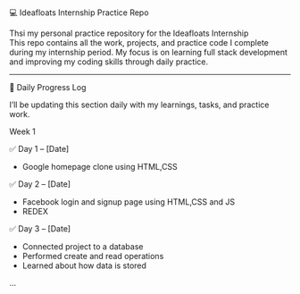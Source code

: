  💻 Ideafloats Internship Practice Repo

Thsi my personal practice repository for the Ideafloats Internship  
This repo contains all the work, projects, and practice code I complete during my internship period. My focus is on learning full stack development and improving my coding skills through daily practice.

---

 📅 Daily Progress Log

I’ll be updating this section daily with my learnings, tasks, and practice work.

Week 1

 ✅ Day 1 – [Date]
- Google homepage clone using HTML,CSS

 ✅ Day 2 – [Date]
- Facebook login and signup page using HTML,CSS and JS
- REDEX

 ✅ Day 3 – [Date]
- Connected project to a database
- Performed create and read operations
- Learned about how data is stored

...



